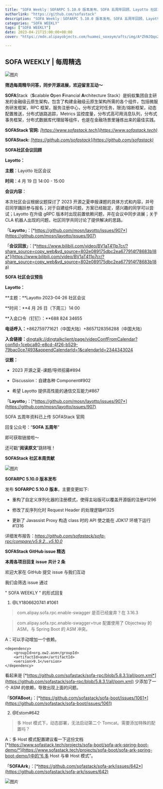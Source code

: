 ```yaml
---
title: "SOFA Weekly｜SOFARPC 5.10.0 版本发布、SOFA 五周年回顾、Layotto 社区会议回顾与预告"
authorlink: "https://github.com/sofastack"
description: "SOFA Weekly｜SOFARPC 5.10.0 版本发布、SOFA 五周年回顾、Layotto 社区会议回顾与预告"
categories: "SOFA WEEKLY"
tags: ["SOFA WEEKLY"]
date: 2023-04-21T15:00:00+08:00
cover: "https://mdn.alipayobjects.com/huamei_soxoym/afts/img/A*ZhNJQqxZo7YAAAAAAAAAAAAADrGAAQ/original"

---
```


## SOFA WEEKLY | 每周精选

![图片](https://p3-juejin.byteimg.com/tos-cn-i-k3u1fbpfcp/1e08fca65f7643c783d33f590bb41d5a~tplv-k3u1fbpfcp-zoom-1.image)

**筛选每周精华问答，同步开源进展，欢迎留言互动～**

**SOFA**Stack（**S**calable **O**pen **F**inancial **A**rchitecture Stack）是蚂蚁集团自主研发的金融级云原生架构，包含了构建金融级云原生架构所需的各个组件，包括微服务研发框架，RPC 框架，服务注册中心，分布式定时任务，限流/熔断框架，动态配置推送，分布式链路追踪，Metrics 监控度量，分布式高可用消息队列，分布式事务框架，分布式数据库代理层等组件，也是在金融场景里锤炼出来的最佳实践。

**SOFAStack 官网:** *[https://www.sofastack.tech](https://www.sofastack.tech)*

**SOFAStack:** *[https://github.com/sofastack](https://github.com/sofastack)*

**SOFA社区会议回顾**  

**Layotto：**

**主题**：Layotto 社区会议

**时间**：4 月 19 日 14:00 - 15:00

**会议内容**：

本次社区会议根据议题探讨了 2023 开源之夏申报课题的具体方式和内容，并号召同学踊跃参与报名；对于自建组件问题，方案已经敲定，感兴趣的同学可以尝试；Layotto 在升级 gRPC 版本时出现前置依赖问题，并在会议中同步进展；关于 CLA 机器人出现的问题，社区同学共同讨论了提供解决的思路。

「**Layotto**」：[*https://github.com/mosn/layotto/issues/907*](https://github.com/mosn/layotto/issues/907)

「**会议回放**」：[*https://www.bilibili.com/video/BV1aT411p7cr/?share_source=copy_web&vd_source=802e089175dbc2ea677914f78683b18a*](https://www.bilibili.com/video/BV1aT411p7cr/?share_source=copy_web&vd_source=802e089175dbc2ea677914f78683b18a)

**SOFA 社区会议预告** 

**Layotto：**

**主题：**Layotto 2023-04-26 社区会议

**时间：**4 月 26 日（下周三）14:00

**入会口令（钉钉）：**688 824 34655

**电话呼入：**+862759771621（中国大陆）+8657128356288（中国大陆）

**入会链接：**[dingtalk://dingtalkclient/page/videoConfFromCalendar?confId=1cebca80-e8cd-4f26-b529-79bac0ce7493&appendCalendarId=1&calendarId=2344343024](dingtalk://dingtalkclient/page/videoConfFromCalendar?confId=1cebca80-e8cd-4f26-b529-79bac0ce7493&appendCalendarId=1&calendarId=2344343024)

**议题：**

- 2023 开源之夏-课题/导师招募#894

- Discussion：自建各种 Component#902

- 希望 Layotto 提供高性能的通信交互能力#867

「**Layotto**」：[*https://github.com/mosn/layotto/issues/907*](https://github.com/mosn/layotto/issues/907)

SOFA 五周年资料已上传 SOFAStack 官网

回复公众号：“**SOFA 五周年**”

即可获取链接啦～

还可戳“**阅读原文**”跳转哦！

 **SOFAStack 社区本周贡献**  

![图片](https://mmbiz.qpic.cn/mmbiz_png/nibOZpaQKw08NwpGuoGmKUQpXq3QG7jibC55Uz1aaSbicTicvLcvNzEjJ5DwE3buD6bh21bGNEHyD52XKsYGxBoH8A/640?wx_fmt=png&wxfrom=5&wx_lazy=1&wx_co=1)

 **SOFARPC 5.10.0 版本发布**  

发布 **SOFARPC 5.10.0** **版本**，主要变更如下:

- 重构了自定义序列化器的注册模式，使得主站版可以覆盖开源版的注册#1296

- 修改了反序列化时 Request Header 的处理逻辑#1325

- 更新了 Javassist Proxy 构造 class 时的 API 使之能在 JDK17 环境下运行#1316

详细发布报告：*https://github.com/sofastack/sofa-rpc/compare/v5.9.2...v5.10.0*

  **SOFAStack GitHub issue 精选**  

**本周各项目回复 issue 共计 2 条**

欢迎大家在 GitHub 提交 issue 与我们互动

我们会筛选 issue 通过

 " SOFA WEEKLY " 的形式回复

1. @LY1806620741 #1061

> com.alipay.sofa.rpc.enable-swagger 是否已经废弃？在 3.16.3

> com.alipay.sofa.rpc.enable-swagger=true 配置使用了 Objectway 的 ASM，与 Spring Boot 的 ASM 冲突。

A：可以手动增加一个依赖。

```
<dependency>
    <groupId>org.ow2.asm</groupId>
    <artifactId>asm</artifactId>
    <version>9.1</version>
</dependency>
```

看起来是 [*https://github.com/sofastack/sofa-rpc/blob/5.8.3.1/all/pom.xml*](https://github.com/sofastack/sofa-rpc/blob/5.8.3.1/all/pom.xml) 少添加了一个 ASM 的依赖，导致出现上面的问题。

「**SOFABoot**」：[*https://github.com/sofastack/sofa-boot/issues/1061*](https://github.com/sofastack/sofa-boot/issues/1061)

2. @Estom#642

> 多 Host 模式下，动态部署，无法启动第二个 Tomcat。需要添加特殊的配置吗？

A：多 Host 模式配置建议看一下这份文档 [*https://www.sofastack.tech/projects/sofa-boot/sofa-ark-spring-boot-demo/*](https://www.sofastack.tech/projects/sofa-boot/sofa-ark-spring-boot-demo/)中的“6.多 Host 与单 Host 模式”。

「**SOFAArk**」：[*https://github.com/sofastack/sofa-ark/issues/642*](https://github.com/sofastack/sofa-ark/issues/642)

![图片](https://mmbiz.qpic.cn/mmbiz_jpg/nibOZpaQKw0icFMvfmJYE2gzNBePWwuuickPbVLQXdjXHytsPOr7fibEPjbYY2TZU8BcwsrJzoLVGQt7j9qJcF6aqw/640?wx_fmt=jpeg&wxfrom=5&wx_lazy=1&wx_co=1)
